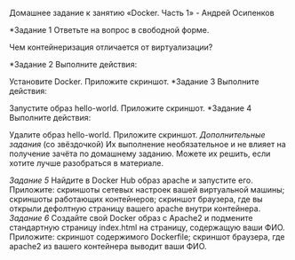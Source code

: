 Домашнее задание к занятию «Docker. Часть 1» - Андрей Осипенков

*Задание 1
Ответьте на вопрос в свободной форме.

Чем контейнеризация отличается от виртуализации?

*Задание 2
Выполните действия:

Установите Docker.
Приложите скриншот.
*Задание 3
Выполните действия:

Запустите образ hello-world.
Приложите скриншот.
*Задание 4
Выполните действия:

Удалите образ hello-world.
Приложите скриншот.
*Дополнительные задания* (со звёздочкой)
Их выполнение необязательное и не влияет на получение зачёта по домашнему заданию. Можете их решить, если хотите лучше разобраться в материале.

*Задание 5*
Найдите в Docker Hub образ apache и запустите его.
Приложите:
скриншоты сетевых настроек вашей виртуальной машины;
скриншоты работающих контейнеров;
скриншот браузера, где вы открыли дефолтную страницу вашего apache внутри контейнера.
*Задание 6*
Создайте свой Docker образ с Apache2 и подмените стандартную страницу index.html на страницу, содержащую ваши ФИО.
Приложите:
скриншот содержимого Dockerfile;
скриншот браузера, где apache2 из вашего контейнера выводит ваши ФИО.




